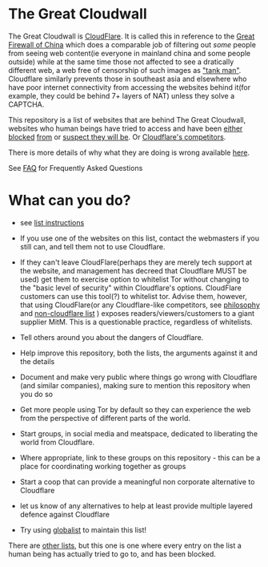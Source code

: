 # The Great Cloudwall

The Great Cloudwall is [CloudFlare](https://www.cloudflare.com).  It is called this in reference to the [Great Firewall of China](http://www.greatfirewallofchina.org/) which does a comparable job of filtering out *some* people from seeing web content(ie everyone in mainland china and some people outside) while at the same time those not affected to see a dratically different web, a web free of censorship of such images as ["tank man"](https://en.wikipedia.org/wiki/Tank_Man).  Cloudflare similarly prevents those in southeast asia and elsewhere who have poor internet connectivity from accessing the websites behind it(for example, they could be behind 7+ layers of NAT) unless they solve a CAPTCHA.

This repository is a list of websites that are behind The Great Cloudwall,
websites who human beings have tried to access and have been [either](merely-using-cloudflare.txt) [blocked](cloudflare-list.txt) [from](cloudflare-tor-hostile-list.txt) or [suspect they will be](cloudflare-tor-hostile-list.txt).  Or [Cloudflare's competitors](non-cloudflare-list.txt).

There is more details of why what they are doing is wrong available [here](cloudflare-philosophy.txt).

See [FAQ](FAQ) for Frequently Asked Questions

# What can you do?

* see [list instructions](instructions)

* If you use one of the websites on this list, contact the webmasters if you still can, and tell them not to use Cloudflare.  

* If they can't leave CloudFlare(perhaps they are merely tech support at the website, and management has decreed that Cloudflare MUST be used) get them to exercise option to whitelist Tor without changing to the "basic level of security" within Cloudflare's options.  CloudFlare customers can use this tool(?) to whitelist tor. Advise them, however, that using CloudFlare(or any Cloudflare-like competitors, see [philosophy](cloudflare-philosophy.txt) and [non-cloudflare list](non-cloudflare-list.txt) ) exposes readers/viewers/customers to a giant supplier MitM. This is a questionable practice, regardless of whitelists.

* Tell others around you about the dangers of Cloudflare.  

* Help improve this repository, both the lists, the arguments against it and the details

* Document and make very public where things go wrong with Cloudflare (and similar companies), making sure to mention this repository when you do so

* Get more people using Tor by default so they can experience the web from the perspective of different parts of the world.

* Start groups, in social media and meatspace, dedicated to liberating the world from Cloudflare.

* Where appropriate, link to these groups on this repository - this can be a place for coordinating working together as groups

* Start a coop that can provide a meaningful non corporate alternative to Cloudflare

* let us know of any alternatives to help at least provide multiple layered defence against Cloudflare

* Try using [globalist](globalist.txt) to maintain this list!

There are [other lists](https://github.com/pirate/sites-using-cloudflare), but this one is one where every entry on the list a human being has actually tried
to go to, and has been blocked.
